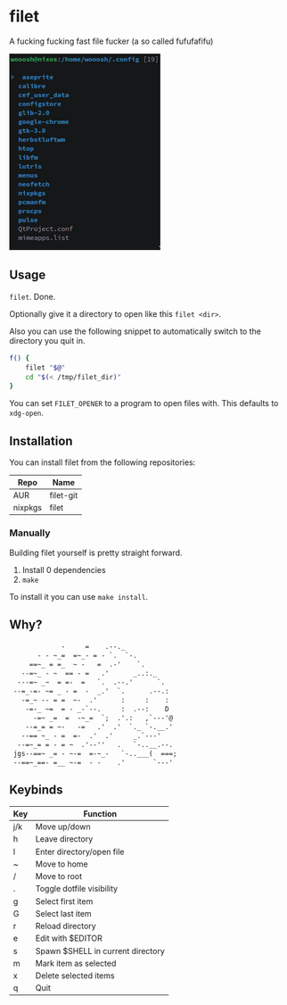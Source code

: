 # filet

A fucking fucking fast file fucker (a so called fufufafifu)

![Example](example.png)

## Usage

`filet`. Done.

Optionally give it a directory to open like this `filet <dir>`.

Also you can use the following snippet to automatically switch to the directory you quit in.

```bash
f() {
    filet "$@"
    cd "$(< /tmp/filet_dir)"
}
```

You can set `FILET_OPENER` to a program to open files with. This defaults to `xdg-open`.

## Installation

You can install filet from the following repositories:

| Repo    | Name      |
|---------|-----------|
| AUR     | filet-git |
| nixpkgs | filet     |

### Manually

Building filet yourself is pretty straight forward.

1. Install 0 dependencies
2. `make`

To install it you can use `make install`.

## Why?

```
             -     =    .--._
       - - ~_=  =~_- = - `.  `-.
     ==~_ = =_  ~ -   =  .-'    `.
   --=~_ - ~  == - =   .'      _..:._
  ---=~ _~  = =-  =   `.  .--.'      `.
 --=_-=- ~= _ - =  -  _.'  `.      .--.:
   -=_~ -- = =  ~-  .'      :     :    :
    -=-_ ~=  = - _-`--.     :  .--:    D
      -=~ _=  =  -~_=  `;  .'.:   ,`---'@
    --=_= = ~-   -=   .'  .'  `._ `-.__.'
   --== ~_ - =  =-  .'  .'     _.`---'
  --=~_= = - = ~  .'--''   .   `-..__.--.
 jgs--==~ _= - ~-=  =-~_-   `-..___(  ===;
 --==~_==- =__ ~-=  - -    .'       `---'
```

## Keybinds

| Key | Function                          |
|-----|-----------------------------------|
| j/k | Move up/down                      |
| h   | Leave directory                   |
| l   | Enter directory/open file         |
| ~   | Move to home                      |
| /   | Move to root                      |
| .   | Toggle dotfile visibility         |
| g   | Select first item                 |
| G   | Select last item                  |
| r   | Reload directory                  |
| e   | Edit with $EDITOR                 |
| s   | Spawn $SHELL in current directory |
| m   | Mark item as selected             |
| x   | Delete selected items             |
| q   | Quit                              |
